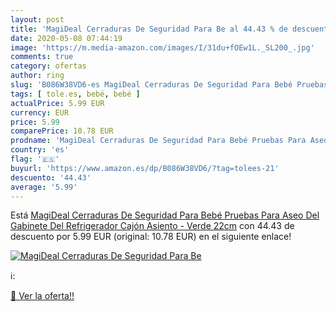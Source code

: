```yaml
---
layout: post
title: 'MagiDeal Cerraduras De Seguridad Para Be al 44.43 % de descuento'
date: 2020-05-08 07:44:19
image: 'https://m.media-amazon.com/images/I/31du+fOEw1L._SL200_.jpg'
comments: true
category: ofertas
author: ring
slug: 'B086W38VD6-es MagiDeal Cerraduras De Seguridad Para Bebé Pruebas Para...'
tags: [ tole.es, bebé, bebé ]
actualPrice: 5.99 EUR
currency: EUR
price: 5.99
comparePrice: 10.78 EUR
prodname: 'MagiDeal Cerraduras De Seguridad Para Bebé Pruebas Para Aseo Del Gabinete Del Refrigerador Cajón Asiento - Verde  22cm'
country: 'es'
flag: '🇪🇸'
buyurl: 'https://www.amazon.es/dp/B086W38VD6/?tag=tolees-21'
descuento: '44.43'
average: '5.99'
---
```


Está [MagiDeal Cerraduras De Seguridad Para Bebé Pruebas Para Aseo Del Gabinete Del Refrigerador Cajón Asiento - Verde  22cm](https://www.amazon.es/dp/B086W38VD6/?tag=tolees-21) con 44.43 de descuento por 5.99 EUR (original: 10.78 EUR) en el siguiente enlace!

[![MagiDeal Cerraduras De Seguridad Para Be](https://m.media-amazon.com/images/I/31du+fOEw1L._SL200_.jpg)](https://www.amazon.es/dp/B086W38VD6/?tag=tolees-21)

ℹ️:


[🛒 Ver la oferta!!](https://www.amazon.es/dp/B086W38VD6/?tag=tolees-21)

